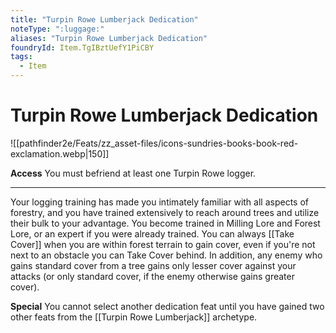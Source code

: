 ```yaml
---
title: "Turpin Rowe Lumberjack Dedication"
noteType: ":luggage:"
aliases: "Turpin Rowe Lumberjack Dedication"
foundryId: Item.TgIBztUefY1PiCBY
tags:
  - Item
---
```


# Turpin Rowe Lumberjack Dedication
![[pathfinder2e/Feats/zz_asset-files/icons-sundries-books-book-red-exclamation.webp|150]]

**Access** You must befriend at least one Turpin Rowe logger.

* * *

Your logging training has made you intimately familiar with all aspects of forestry, and you have trained extensively to reach around trees and utilize their bulk to your advantage. You become trained in Milling Lore and Forest Lore, or an expert if you were already trained. You can always [[Take Cover]] when you are within forest terrain to gain cover, even if you're not next to an obstacle you can Take Cover behind. In addition, any enemy who gains standard cover from a tree gains only lesser cover against your attacks (or only standard cover, if the enemy otherwise gains greater cover).

**Special** You cannot select another dedication feat until you have gained two other feats from the [[Turpin Rowe Lumberjack]] archetype.
